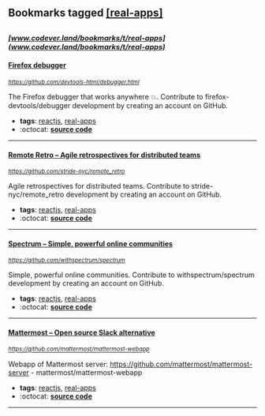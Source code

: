 ## Bookmarks tagged [[real-apps]](https://www.codever.land/search?q=[real-apps])

_<sup><sup>[www.codever.land/bookmarks/t/real-apps](www.codever.land/bookmarks/t/real-apps)</sup></sup>_
---
#### [Firefox debugger](https://github.com/devtools-html/debugger.html)
_<sup>https://github.com/devtools-html/debugger.html</sup>_

The Firefox debugger that works anywhere  :boom:. Contribute to firefox-devtools/debugger development by creating an account on GitHub.
* **tags**: [reactjs](../tagged/reactjs.md), [real-apps](../tagged/real-apps.md)
* :octocat: **[source code](https://github.com/devtools-html/debugger.html)**
---
#### [Remote Retro – Agile retrospectives for distributed teams](https://github.com/stride-nyc/remote_retro)
_<sup>https://github.com/stride-nyc/remote_retro</sup>_

Agile retrospectives for distributed teams. Contribute to stride-nyc/remote_retro development by creating an account on GitHub.
* **tags**: [reactjs](../tagged/reactjs.md), [real-apps](../tagged/real-apps.md)
* :octocat: **[source code](https://github.com/stride-nyc/remote_retro)**
---
#### [Spectrum – Simple, powerful online communities](https://github.com/withspectrum/spectrum)
_<sup>https://github.com/withspectrum/spectrum</sup>_

Simple, powerful online communities. Contribute to withspectrum/spectrum development by creating an account on GitHub.
* **tags**: [reactjs](../tagged/reactjs.md), [real-apps](../tagged/real-apps.md)
* :octocat: **[source code](https://github.com/withspectrum/spectrum)**
---
#### [Mattermost – Open source Slack alternative](https://github.com/mattermost/mattermost-webapp)
_<sup>https://github.com/mattermost/mattermost-webapp</sup>_

Webapp of Mattermost server: https://github.com/mattermost/mattermost-server - mattermost/mattermost-webapp
* **tags**: [reactjs](../tagged/reactjs.md), [real-apps](../tagged/real-apps.md)
* :octocat: **[source code](https://github.com/mattermost/mattermost-webapp)**
---
